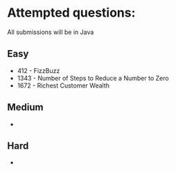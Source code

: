 # Attempted questions:
All submissions will be in Java
## Easy
- 412 - FizzBuzz
- 1343 - Number of Steps to Reduce a Number to Zero
- 1672 - Richest Customer Wealth

## Medium
-

## Hard
-